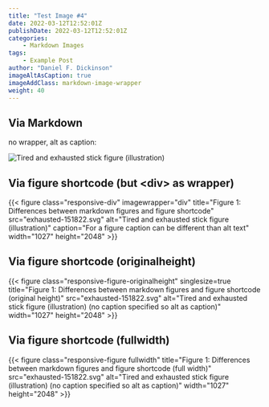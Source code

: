 ```yaml
---
title: "Test Image #4"
date: 2022-03-12T12:52:01Z
publishDate: 2022-03-12T12:52:01Z
categories:
    - Markdown Images
tags:
    - Example Post
author: "Daniel F. Dickinson"
imageAltAsCaption: true
imageAddClass: markdown-image-wrapper
weight: 40
---
```


## Via Markdown

no wrapper, alt as caption:

![Tired and exhausted stick figure (illustration)](exhausted-151822.svg#width=1027&height=2048)

## Via figure shortcode (but \<div> as wrapper)

{{< figure class="responsive-div" imagewrapper="div" title="Figure 1: Differences between markdown figures and figure shortcode" src="exhausted-151822.svg" alt="Tired and exhausted stick figure (illustration)" caption="For a figure caption can be different than alt text" width="1027" height="2048" >}}

## Via figure shortcode (originalheight)

{{< figure class="responsive-figure-originalheight" singlesize=true title="Figure 1: Differences between markdown figures and figure shortcode (original height)" src="exhausted-151822.svg" alt="Tired and exhausted stick figure (illustration) (no caption specified so alt as caption)" width="1027" height="2048" >}}

## Via figure shortcode (fullwidth)

{{< figure class="responsive-figure fullwidth" title="Figure 1: Differences between markdown figures and figure shortcode (full width)" src="exhausted-151822.svg" alt="Tired and exhausted stick figure (illustration) (no caption specified so alt as caption)" width="1027" height="2048" >}}
